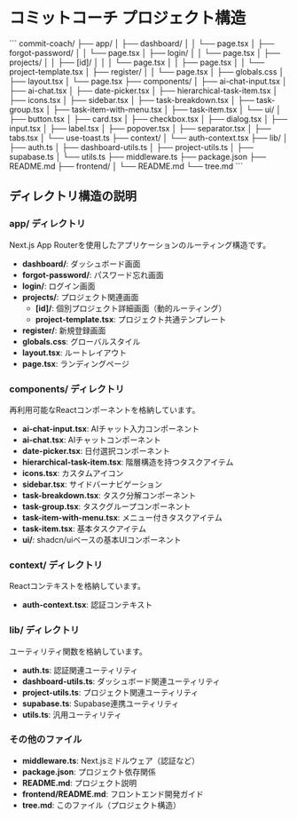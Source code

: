 # コミットコーチ プロジェクト構造

\`\`\`
commit-coach/
├── app/
│   ├── dashboard/
│   │   └── page.tsx
│   ├── forgot-password/
│   │   └── page.tsx
│   ├── login/
│   │   └── page.tsx
│   ├── projects/
│   │   ├── [id]/
│   │   │   └── page.tsx
│   │   ├── page.tsx
│   │   └── project-template.tsx
│   ├── register/
│   │   └── page.tsx
│   ├── globals.css
│   ├── layout.tsx
│   └── page.tsx
├── components/
│   ├── ai-chat-input.tsx
│   ├── ai-chat.tsx
│   ├── date-picker.tsx
│   ├── hierarchical-task-item.tsx
│   ├── icons.tsx
│   ├── sidebar.tsx
│   ├── task-breakdown.tsx
│   ├── task-group.tsx
│   ├── task-item-with-menu.tsx
│   ├── task-item.tsx
│   └── ui/
│       ├── button.tsx
│       ├── card.tsx
│       ├── checkbox.tsx
│       ├── dialog.tsx
│       ├── input.tsx
│       ├── label.tsx
│       ├── popover.tsx
│       ├── separator.tsx
│       ├── tabs.tsx
│       └── use-toast.ts
├── context/
│   └── auth-context.tsx
├── lib/
│   ├── auth.ts
│   ├── dashboard-utils.ts
│   ├── project-utils.ts
│   ├── supabase.ts
│   └── utils.ts
├── middleware.ts
├── package.json
├── README.md
├── frontend/
│   └── README.md
└── tree.md
\`\`\`

## ディレクトリ構造の説明

### app/ ディレクトリ
Next.js App Routerを使用したアプリケーションのルーティング構造です。

- **dashboard/**: ダッシュボード画面
- **forgot-password/**: パスワード忘れ画面
- **login/**: ログイン画面
- **projects/**: プロジェクト関連画面
  - **[id]/**: 個別プロジェクト詳細画面（動的ルーティング）
  - **project-template.tsx**: プロジェクト共通テンプレート
- **register/**: 新規登録画面
- **globals.css**: グローバルスタイル
- **layout.tsx**: ルートレイアウト
- **page.tsx**: ランディングページ

### components/ ディレクトリ
再利用可能なReactコンポーネントを格納しています。

- **ai-chat-input.tsx**: AIチャット入力コンポーネント
- **ai-chat.tsx**: AIチャットコンポーネント
- **date-picker.tsx**: 日付選択コンポーネント
- **hierarchical-task-item.tsx**: 階層構造を持つタスクアイテム
- **icons.tsx**: カスタムアイコン
- **sidebar.tsx**: サイドバーナビゲーション
- **task-breakdown.tsx**: タスク分解コンポーネント
- **task-group.tsx**: タスクグループコンポーネント
- **task-item-with-menu.tsx**: メニュー付きタスクアイテム
- **task-item.tsx**: 基本タスクアイテム
- **ui/**: shadcn/uiベースの基本UIコンポーネント

### context/ ディレクトリ
Reactコンテキストを格納しています。

- **auth-context.tsx**: 認証コンテキスト

### lib/ ディレクトリ
ユーティリティ関数を格納しています。

- **auth.ts**: 認証関連ユーティリティ
- **dashboard-utils.ts**: ダッシュボード関連ユーティリティ
- **project-utils.ts**: プロジェクト関連ユーティリティ
- **supabase.ts**: Supabase連携ユーティリティ
- **utils.ts**: 汎用ユーティリティ

### その他のファイル
- **middleware.ts**: Next.jsミドルウェア（認証など）
- **package.json**: プロジェクト依存関係
- **README.md**: プロジェクト説明
- **frontend/README.md**: フロントエンド開発ガイド
- **tree.md**: このファイル（プロジェクト構造）
